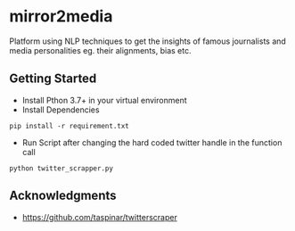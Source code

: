 # mirror2media
Platform using NLP techniques to get the insights of famous journalists and media personalities eg. their alignments, bias etc. 

## Getting Started
* Install Pthon 3.7+ in your virtual environment
* Install Dependencies
```
pip install -r requirement.txt
```
* Run Script after changing the hard coded twitter handle in the function call
```
python twitter_scrapper.py
```

## Acknowledgments
* https://github.com/taspinar/twitterscraper